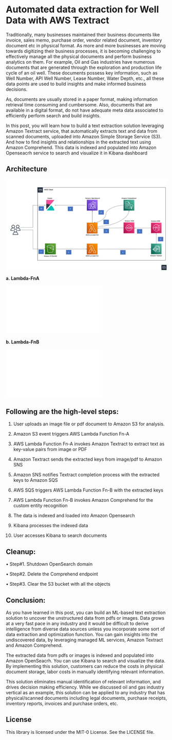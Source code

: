 # Automated data extraction for Well Data with AWS Textract

Traditionally, many businesses maintained their business documents like invoice, sales memo, purchase order, vendor related document, inventory document etc in physical format. As more and more businesses are moving towards digitizing their business processes, it is becoming challenging to effectively manage all the physical documents and perform business analytics on them. For example, Oil and Gas industries have numerous documents that are generated through the exploration and production life cycle of an oil well. These documents possess key information, such as Well Number, API Well Number, Lease Number, Water Depth, etc., all these data points are used to build insights and make informed business decisions.

As, documents are usually stored in a paper format, making information retrieval time consuming and cumbersome. Also, documents that are available in a digital format, do not have adequate meta data associated to efficiently perform search and build insights.

In this post, you will learn how to build a text extraction solution leveraging Amazon Textract service, that automatically extracts text and data from scanned documents, uploaded into Amazon Simple Storage Service  (S3). And how to find insights and relationships in the extracted text using Amazon Comprehend. This data is indexed and populated into Amazon Openseacrh service to search and visualize it in Kibana dashboard




## Architecture

![Architecture Diagram](./image/Textract_architecturee.PNG)


**a. Lambda-FnA**

![Lambda-FnA Files](./Lambda/Lambda-FnA.py)

**b. Lambda-FnB**

![Lambda-FnB Files](./Lambda/Lambda-FnB.py) 






## Following are the high-level steps:

1.	User uploads an image file or pdf document to Amazon S3 for analysis.

2.	Amazon S3 event triggers AWS Lambda Function Fn-A

3.	AWS Lambda Function Fn-A invokes Amazon Textract to extract text as key-value pairs from image or PDF	

4.	Amazon Textract sends the extracted keys from image/pdf to Amazon SNS	

5.	Amazon SNS notifies Textract completion process with the extracted keys to Amazon SQS	

6.	AWS SQS triggers AWS Lambda Function Fn-B with the extracted keys	

7.	AWS Lambda Function Fn-B invokes Amazon Comprehend for the custom entity recognition

8.	The data is indexed and loaded into Amazon Opensearch

9.	Kibana processes the indexed data

10.	User accesses Kibana to search documents





## Cleanup:

•	Step#1. Shutdown OpenSearch domain

•	Step#2. Delete the Comprehend endpoint

•	Step#3. Clear the S3 bucket with all the objects


## Conclusion:

As you have learned in this post, you can build an ML-based text extraction solution to uncover the unstructured data from pdfs or images.  Data grows at a very fast pace in any industry and it would be difficult to derive intelligence from diverse data sources unless you incorporate some sort of data extraction and optimization function. You can gain insights into the undiscovered data, by leveraging managed ML services, Amazon Textract and Amazon Comprehend.

The extracted data from pdfs or images is indexed and populated into Amazon OpenSeacrh. You can use Kibana to search and visualize the data. By implementing this solution, customers can reduce the costs in physical document storage, labor costs in manually identifying relevant information. 

This solution eliminates manual identification of relevant information, and drives decision making efficiency. While we discussed oil and gas industry vertical as an example, this solution can be applied to any industry that has physical/scanned documents including legal documents, purchase receipts, inventory reports, invoices and purchase orders, etc.


## License

This library is licensed under the MIT-0 License. See the LICENSE file.
